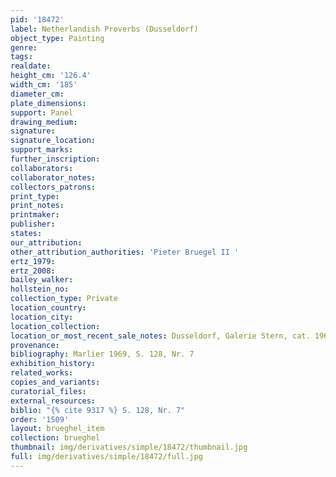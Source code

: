 ```yaml
---
pid: '18472'
label: Netherlandish Proverbs (Dusseldorf)
object_type: Painting
genre: 
tags: 
realdate: 
height_cm: '126.4'
width_cm: '185'
diameter_cm: 
plate_dimensions: 
support: Panel
drawing_medium: 
signature: 
signature_location: 
support_marks: 
further_inscription: 
collaborators: 
collaborator_notes: 
collectors_patrons: 
print_type: 
print_notes: 
printmaker: 
publisher: 
states: 
our_attribution: 
other_attribution_authorities: 'Pieter Bruegel II '
ertz_1979: 
ertz_2008: 
bailey_walker: 
hollstein_no: 
collection_type: Private
location_country: 
location_city: 
location_collection: 
location_or_most_recent_sale_notes: Dusseldorf, Galerie Stern, cat. 1969
provenance: 
bibliography: Marlier 1969, S. 128, Nr. 7
exhibition_history: 
related_works: 
copies_and_variants: 
curatorial_files: 
external_resources: 
biblio: "{% cite 9317 %} S. 128, Nr. 7"
order: '1509'
layout: brueghel_item
collection: brueghel
thumbnail: img/derivatives/simple/18472/thumbnail.jpg
full: img/derivatives/simple/18472/full.jpg
---
```

